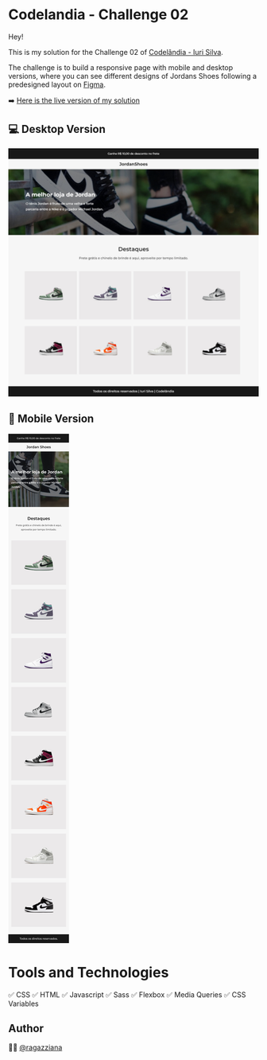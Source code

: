 # Codelandia - Challenge 02

Hey!

This is my solution for the Challenge 02 of  [Codelândia - Iuri Silva](https://discord.com/channels/853354677411905578/855846897854971914). 

The challenge is to build a responsive page with mobile and desktop versions, where you can see different designs of Jordans Shoes following a predesigned layout on [Figma](https://www.figma.com/file/Yb9IBH56g7T1hdIyZ3BMNO/Codel%C3%A2ndia-Desafios?node-id=1883:2).

➡️ [Here is the live version of my solution](https://ragazziana.github.io/jordan-project/)

## 💻 Desktop Version 

![Desktop Version](https://github.com/ragazziana/jordan-project/blob/main/design/Index%20-%20%20-%202022-07-27%20at%201.14.22%20PM.jpg?raw=true)

## 📱 Mobile Version 
![Desktop Version](https://github.com/ragazziana/jordan-project/blob/main/design/Shop%20-%20Home%20(Mobile).png?raw=true)

# Tools and Technologies

✅ CSS
✅ HTML
✅ Javascript
✅ Sass
✅ Flexbox
✅ Media Queries
✅ CSS Variables

## Author
👩‍💻  [@ragazziana](https://github.com/ragazziana)
